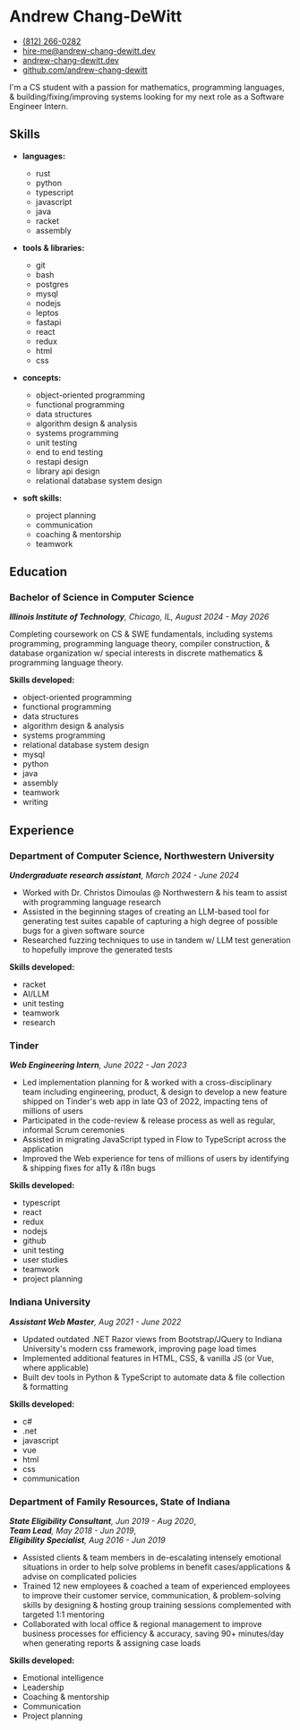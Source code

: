 <!-- NOTE: using U+2011 non breaking hyphen below to discourage wrapping at
     hyphen in Chang-DeWitt. Can also be specified using &#x2011 or &#8209
-->

# Andrew Chang‑DeWitt

- [(812) 266-0282](tel:+01-8122660282)
- [hire-me@andrew-chang-dewitt.dev](mailto:hire-me@andrew-chang-dewitt.dev)
- [andrew-chang-dewitt.dev](https://andrew-chang-dewitt.dev)
- [github.com/andrew-chang-dewitt](https://github.com/andrew-chang-dewitt)

I'm a CS student with a passion for mathematics, programming languages, & building/fixing/improving systems looking for my next role as a Software Engineer Intern.

## Skills

- **languages:**
  <span class="skills-list">

  - rust
  - python
  - typescript
  - javascript
  - java
  - racket
  - assembly

  </span>

- **tools & libraries:**
  <span class="skills-list">

  - git
  - bash
  - postgres
  - mysql
  - nodejs
  - leptos
  - fastapi
  - react
  - redux
  - html
  - css

  </span>

- **concepts:**
  <span class="skills-list">

  - object-oriented programming
  - functional programming
  - data structures
  - algorithm design & analysis
  - systems programming
  - unit testing
  - end to end testing
  - restapi design
  - library api design
  - relational database system design

  </span>

- **soft skills:**
  <span class="skills-list">

  - project planning
  - communication
  - coaching & mentorship
  - teamwork

  </span>

## Education

### Bachelor of Science in Computer Science

_**Illinois Institute of Technology**, Chicago, IL, August 2024 - May 2026_

Completing coursework on CS & SWE fundamentals, including systems programming, programming language theory, compiler construction, & database organization w/ special interests in discrete mathematics & programming language theory.

**Skills developed:**

<span class="skills-list">

- object-oriented programming
- functional programming
- data structures
- algorithm design & analysis
- systems programming
- relational database system design
- mysql
- python
- java
- assembly
- teamwork
- writing

</span>

## Experience

### Department of Computer Science, Northwestern University

_**Undergraduate research assistant**, March 2024 - June 2024_

- Worked with Dr. Christos Dimoulas @ Northwestern & his team to assist with programming language research
- Assisted in the beginning stages of creating an LLM-based tool for generating test suites capable of capturing a high degree of possible bugs for a given software source
- Researched fuzzing techniques to use in tandem w/ LLM test generation to hopefully improve the generated tests

**Skills developed:**

<span class="skills-list">

- racket
- AI/LLM
- unit testing
- teamwork
- research

</span>

### Tinder

_**Web Engineering Intern**, June 2022 - Jan 2023_

- Led implementation planning for & worked with a cross-disciplinary team including engineering, product, & design to develop a new feature shipped on Tinder's web app in late Q3 of 2022, impacting tens of millions of users
- Participated in the code-review &amp; release process as well as regular, informal Scrum ceremonies
- Assisted in migrating JavaScript typed in Flow to TypeScript across the application
- Improved the Web experience for tens of millions of users by identifying & shipping fixes for a11y & i18n bugs

**Skills developed:**

<span class="skills-list">

- typescript
- react
- redux
- nodejs
- github
- unit testing
- user studies
- teamwork
- project planning

</span>

### Indiana University

_**Assistant Web Master**, Aug 2021 - June 2022_

- Updated outdated .NET Razor views from Bootstrap/JQuery to Indiana University's modern css framework, improving page load times
- Implemented additional features in HTML, CSS, & vanilla JS (or Vue, where applicable)
- Built dev tools in Python & TypeScript to automate data & file collection & formatting

**Skills developed:**

<span class="skills-list">

- c#
- .net
- javascript
- vue
- html
- css
- communication

</span>

### Department of Family Resources, State of Indiana

_**State Eligibility Consultant**, Jun 2019 - Aug 2020_,<br />
_**Team Lead**, May 2018 - Jun 2019_,<br />
_**Eligibility Specialist**, Aug 2016 - Jun 2019_

- Assisted clients & team members in de-escalating intensely emotional situations in order to help solve problems in benefit cases/applications & advise on complicated policies
- Trained 12 new employees & coached a team of experienced employees to improve their customer service, communication, & problem-solving skills by designing & hosting group training sessions complemented with targeted 1:1 mentoring
- Collaborated with local office & regional management to improve business processes for efficiency & accuracy, saving 90+ minutes/day when generating reports & assigning case loads

**Skills developed:**

<span class="skills-list">

- Emotional intelligence
- Leadership
- Coaching & mentorship
- Communication
- Project planning

</span>
